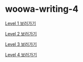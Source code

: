 # woowa-writing-4

[Level 1 보러가기](writing/level1/level1.md)

[Level 2 보러가기](writing/level2/level2.md)

[Level 3 보러가기](writing/level3/level3.md)

[Level 4 보러가기](writing/level4/level4.md)